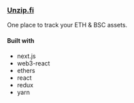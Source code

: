 ### [Unzip.fi](https://unzip.fi)

One place to track your ETH & BSC assets.

#### Built with

- next.js
- web3-react
- ethers
- react
- redux
- yarn
